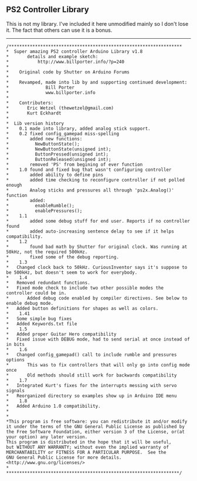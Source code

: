 PS2 Controller Library
------------------------

This is not my library. I've included it here unmodified mainly so I don't lose it. The fact that others can use it is a bonus.

-------------------------

    /******************************************************************
    *  Super amazing PS2 controller Arduino Library v1.8
    *		details and example sketch: 
    *			http://www.billporter.info/?p=240
    *
    *    Original code by Shutter on Arduino Forums
    *
    *    Revamped, made into lib by and supporting continued development:
    *              Bill Porter
    *              www.billporter.info
    *
    *	 Contributers:
    *		Eric Wetzel (thewetzel@gmail.com)
    *		Kurt Eckhardt
    *
    *  Lib version history
    *    0.1 made into library, added analog stick support. 
    *    0.2 fixed config_gamepad miss-spelling
    *        added new functions:
    *          NewButtonState();
    *          NewButtonState(unsigned int);
    *          ButtonPressed(unsigned int);
    *          ButtonReleased(unsigned int);
    *        removed 'PS' from begining of ever function
    *    1.0 found and fixed bug that wasn't configuring controller
    *        added ability to define pins
    *        added time checking to reconfigure controller if not polled enough
    *        Analog sticks and pressures all through 'ps2x.Analog()' function
    *        added:
    *          enableRumble();
    *          enablePressures();
    *    1.1  
    *        added some debug stuff for end user. Reports if no controller found
    *        added auto-increasing sentence delay to see if it helps compatibility.
    *    1.2
    *        found bad math by Shutter for original clock. Was running at 50kHz, not the required 500kHz. 
    *        fixed some of the debug reporting. 
    *    1.3 
    *	Changed clock back to 50kHz. CuriousInventor says it's suppose to be 500kHz, but doesn't seem to work for everybody. 
    *    1.4
    *	Removed redundant functions.
    *	Fixed mode check to include two other possible modes the controller could be in.
    *       Added debug code enabled by compiler directives. See below to enable debug mode.
    *	Added button definitions for shapes as well as colors.
    *    1.41
    *	Some simple bug fixes
    *	Added Keywords.txt file
    *    1.5
    *	Added proper Guitar Hero compatibility
    *	Fixed issue with DEBUG mode, had to send serial at once instead of in bits
    *    1.6
    *	Changed config_gamepad() call to include rumble and pressures options
    *		This was to fix controllers that will only go into config mode once
    *		Old methods should still work for backwards compatibility 
    *    1.7
    *	Integrated Kurt's fixes for the interrupts messing with servo signals
    *	Reorganized directory so examples show up in Arduino IDE menu
    *    1.8
    *	Added Arduino 1.0 compatibility. 
    *
    *
    *This program is free software: you can redistribute it and/or modify it under the terms of the GNU General Public License as published by the Free Software Foundation, either version 3 of the License, or(at your option) any later version.
    This program is distributed in the hope that it will be useful,
    but WITHOUT ANY WARRANTY; without even the implied warranty of
    MERCHANTABILITY or FITNESS FOR A PARTICULAR PURPOSE.  See the
    GNU General Public License for more details.
    <http://www.gnu.org/licenses/>
    *  
    ******************************************************************/
